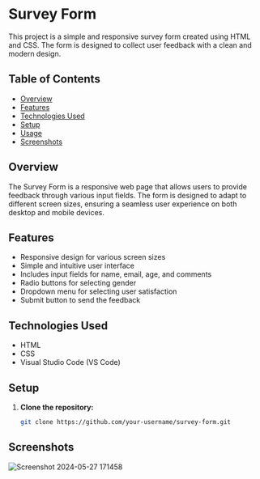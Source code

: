# Survey Form

This project is a simple and responsive survey form created using HTML and CSS. The form is designed to collect user feedback with a clean and modern design. 


## Table of Contents
- [Overview](#overview)
- [Features](#features)
- [Technologies Used](#technologies-used)
- [Setup](#setup)
- [Usage](#usage)
- [Screenshots](#screenshots)

## Overview
The Survey Form is a responsive web page that allows users to provide feedback through various input fields. The form is designed to adapt to different screen sizes, ensuring a seamless user experience on both desktop and mobile devices.

## Features
- Responsive design for various screen sizes
- Simple and intuitive user interface
- Includes input fields for name, email, age, and comments
- Radio buttons for selecting gender
- Dropdown menu for selecting user satisfaction
- Submit button to send the feedback

## Technologies Used
- HTML
- CSS
- Visual Studio Code (VS Code)

## Setup
1. **Clone the repository:**
   ```bash
   git clone https://github.com/your-username/survey-form.git

## Screenshots

![Screenshot 2024-05-27 171458](https://github.com/NidhishCU/Survey-Form/assets/98959174/f90a247a-8524-4b11-91b0-ce6e951ab95b)





